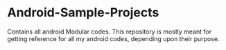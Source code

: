# Android-Sample-Projects
Contains all android Modular codes.
This repository is mostly meant for getting reference for all my android codes, depending upon their purpose.


